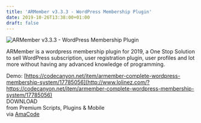 ```yaml
---
title: 'ARMember v3.3.3 - WordPress Membership Plugin'
date: 2019-10-26T13:38:00+01:00
draft: false
---
```


![ARMember v3.3.3 - WordPress Membership Plugin](https://www.codelist.cc/uploads/posts/2019-09/1568530284_armember-v3.3-wordpress-membership-plugin.jpg "ARMember v3.3.3 - WordPress Membership Plugin")  
  
ARMember is a wordpress membership plugin for 2019, a One Stop Solution to sell WordPress subscription, user registration plugin, user profiles and lot more without having any advanced knowledge of programming.  
  
Demo: [https://codecanyon.net/item/armember-complete-wordpress-membership-system/17785056](http://www.lolinez.com/?https://codecanyon.net/item/armember-complete-wordpress-membership-system/17785056)  
DOWNLOAD  
from Premium Scripts, Plugins & Mobile  
via [AmaCode](https://amazcode.ooo)